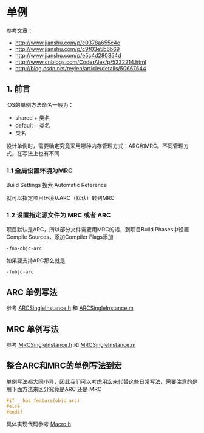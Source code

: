 # 单例

> 
参考文章：
* http://www.jianshu.com/p/c0378a655c4e
* http://www.jianshu.com/p/c9f03e5b6b69
* http://www.jianshu.com/p/e5c4d280354d
* http://www.cnblogs.com/CoderAlex/p/5232214.html
* http://blog.csdn.net/reylen/article/details/50667644

## 1. 前言

iOS的单例方法命名一般为：

* shared + 类名
* default + 类名
* 类名

设计单例时，需要确定究竟采用哪种内存管理方式：ARC和MRC。不同管理方式，在写法上也有不同

### 1.1 全局设置环境为MRC

Build Settings 搜索 Automatic Reference

就可以指定项目环境从ARC（默认）转到MRC


### 1.2 设置指定源文件为 MRC 或者 ARC

项目默认是ARC，所以部分文件需要用MRC的话，到项目Build Phases中设置 Compile Sources，添加Compiler Flags添加

```
-fno-objc-arc
```

如果要支持ARC那么就是

```
-fobjc-arc
```

## ARC 单例写法

参考 [ARCSingleInstance.h](SIngleInstance/ARCSingleInstance.h) 和 [ARCSingleInstance.m](SIngleInstance/ARCSingleInstance.m) 

## MRC 单例写法

参考 [MRCSingleInstance.h](SIngleInstance/MRCSingleInstance.h) 和 [MRCSingleInstance.m](SIngleInstance/MRCSingleInstance.m)

## 整合ARC和MRC的单例写法到宏

单例写法都大同小异，因此我们可以考虑用宏来代替这些日常写法，需要注意的是用下面方法来区分究竟是ARC 还是 MRC

```c
#if __has_feature(objc_arc)
#else 
#endif
```

具体实现代码参考 [Macro.h](SIngleInstance/Macro.h)


